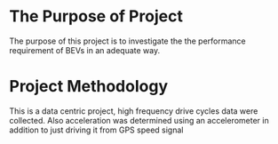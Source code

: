 # The Purpose of Project
The purpose of this project is to investigate the the performance requirement of BEVs in an adequate way. 
# Project Methodology 
This is a data centric project, high frequency drive cycles data were collected. Also acceleration was determined using an accelerometer in addition to just driving it from GPS speed signal
